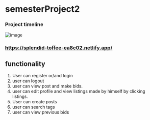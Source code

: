 # semesterProject2

### Project timeline
![image](https://github.com/user-attachments/assets/1dd04cfb-e698-4d40-bead-6fef3b88d53e)

### https://splendid-toffee-ea8c02.netlify.app/

## functionality
1. User can register or/and login
2. user can logout
3. user can view post and make bids.
4. user can edit profile and view listings made by himself by clicking listings.
5. User can create posts
6. user can search tags
7. user can view previous bids
